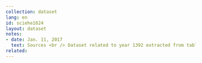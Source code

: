 ```yaml
---
collection: dataset
lang: en
id: sciehe1624
layout: dataset
notes: 
- date: Jan. 11, 2017
  text: Sources <br /> Dataset related to year 1392 extracted from table 47 on page 380, <a href='http&#58;//www.amar.org.ir/Portals/0/Files/fulltext/1392/n_ank_92.pdf'> Results of the 1392 Labour force survey. </a> <br /> Dataset related to year 1393 extracted from table 47 on page 380, <a href='http&#58;//www.amar.org.ir/Portals/0/Files/fulltext/1393/n_ank_93.pdf'>Results of the 1393 Labour force survey.</a>
related:
---
```


